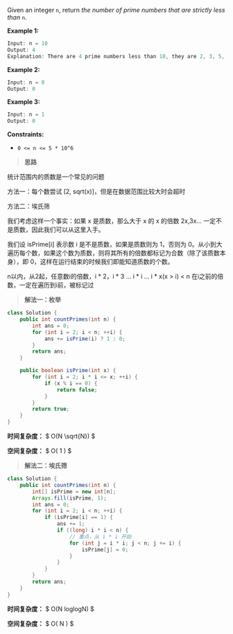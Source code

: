Given an integer `n`, return *the number of prime numbers that are strictly less than* `n`.

 

**Example 1:**

```java
Input: n = 10
Output: 4
Explanation: There are 4 prime numbers less than 10, they are 2, 3, 5, 7.
```

**Example 2:**

```java
Input: n = 0
Output: 0
```

**Example 3:**

```java
Input: n = 1
Output: 0
```

 

**Constraints:**

- `0 <= n <= 5 * 10^6`



> **思路**

统计范围内的质数是一个常见的问题

方法一：每个数尝试 [2, sqrt(x)]，但是在数据范围比较大时会超时

方法二：埃氏筛

我们考虑这样一个事实：如果 x 是质数，那么大于 x 的 x 的倍数 2x,3x… 一定不是质数，因此我们可以从这里入手。

我们设 isPrime[i] 表示数 i 是不是质数，如果是质数则为 1，否则为 0。从小到大遍历每个数，如果这个数为质数，则将其所有的倍数都标记为合数（除了该质数本身），即 0，这样在运行结束的时候我们即能知道质数的个数。



n以内，从2起，任意数i的倍数，i * 2，i * 3 ... i * i ... i * x(x > i) < n
在i之前的倍数，一定在遍历到i前，被标记过



> **解法一：枚举**

```java
class Solution {
    public int countPrimes(int n) {
        int ans = 0;
        for (int i = 2; i < n; ++i) {
            ans += isPrime(i) ? 1 : 0;
        }
        return ans;
    }

    public boolean isPrime(int x) {
        for (int i = 2; i * i <= x; ++i) {
            if (x % i == 0) {
                return false;
            }
        }
        return true;
    }
}
```

**时间复杂度：** $ O(N \sqrt{N}) $

**空间复杂度：** $ O( 1 ) $



> **解法二：埃氏筛**

```java
class Solution {
    public int countPrimes(int n) {
        int[] isPrime = new int[n];
        Arrays.fill(isPrime, 1);
        int ans = 0;
        for (int i = 2; i < n; ++i) {
            if (isPrime[i] == 1) {
                ans += 1;
                if ((long) i * i < n) {
                    // 重点，从 i * i 开始
                    for (int j = i * i; j < n; j += i) {
                        isPrime[j] = 0;
                    }
                }
            }
        }
        return ans;
    }
}
```

**时间复杂度：** $ O(N loglogN) $

**空间复杂度：** $ O( N ) $